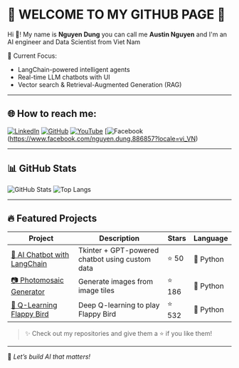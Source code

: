 # 👋 WELCOME TO MY GITHUB PAGE 👋
Hi 👋! My name is **Nguyen Dung** you can call me **Austin Nguyen** and I'm an AI engineer and Data Scientist from Viet Nam

📌 Current Focus:
- LangChain-powered intelligent agents
- Real-time LLM chatbots with UI
- Vector search & Retrieval-Augmented Generation (RAG)

---

## 🌐 How to reach me:

[![LinkedIn](https://img.shields.io/badge/-LinkedIn-blue?logo=linkedin&style=flat)](https://linkedin.com/in/your-profile)
[![GitHub](https://img.shields.io/badge/-GitHub-black?logo=github&style=flat)](https://github.com/your-username)
[![YouTube](https://img.shields.io/badge/-YouTube-red?logo=youtube&style=flat)](https://youtube.com/@your-channel)
[![Facebook]()(https://www.facebook.com/nguyen.dung.886857?locale=vi_VN)

---

## 📊 GitHub Stats

![GitHub Stats](https://github-readme-stats.vercel.app/api?username=your-username&show_icons=true&theme=radical)
![Top Langs](https://github-readme-stats.vercel.app/api/top-langs/?username=your-username&layout=compact&theme=radical)

---

## 🔥 Featured Projects

| Project | Description | Stars | Language |
|--------|-------------|-------|----------|
| [💬 AI Chatbot with LangChain](https://github.com/your-username/ai-chatbot-llms) | Tkinter + GPT-powered chatbot using custom data | ⭐️ 50 | 🐍 Python |
| [📷 Photomosaic Generator](https://github.com/your-username/photomosaic-generator) | Generate images from image tiles | ⭐️ 186 | 🐍 Python |
| [🧠 Q-Learning Flappy Bird](https://github.com/your-username/flappy-bird-deep-q-learning) | Deep Q-learning to play Flappy Bird | ⭐️ 532 | 🐍 Python |

> ✨ Check out my repositories and give them a ⭐️ if you like them!

---

📌 _Let’s build AI that matters!_

